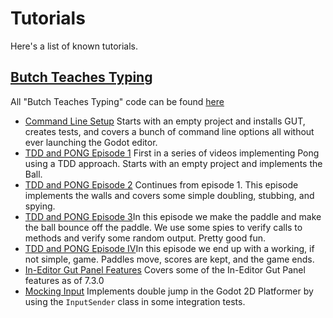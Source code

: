 # Tutorials
Here's a list of known tutorials.

## [Butch Teaches Typing](https://www.youtube.com/channel/UCkGO6guRt_5fOh3oDHbfg9w)
All "Butch Teaches Typing" code can be found [here](https://github.com/bitwes/GutTutorials)
* [Command Line Setup](https://www.youtube.com/watch?v=DZ7NVJOpemg&t=9s) Starts with an empty project and installs GUT, creates tests, and covers a bunch of command line options all without ever launching the Godot editor.
* [TDD and PONG Episode 1](https://www.youtube.com/watch?v=nF2gPF69Dc4&t=3s) First in a series of videos implementing Pong using a TDD approach.  Starts with an empty project and implements the Ball.
* [TDD and PONG Episode 2](https://www.youtube.com/watch?v=rNN0Xw1R_1E&t=2s) Continues from episode 1.  This episode implements the walls and covers some simple doubling, stubbing, and spying.
* [TDD and PONG Episode 3](https://www.youtube.com/watch?v=gf8U_XI4BHw&t=10s)In this episode we make the paddle and make the ball bounce off the paddle.  We use some spies to verify calls to methods and verify some random output.  Pretty good fun.
* [TDD and PONG Episode IV](https://www.youtube.com/watch?v=xmS_VfUPOo8&t=47s)In this episode we end up with a working, if not simple, game.  Paddles move, scores are kept, and the game ends.
* [In-Editor Gut Panel Features](https://www.youtube.com/watch?v=tWNswMIJHKk&t=2s) Covers some of the In-Editor Gut Panel features as of 7.3.0
* [Mocking Input](https://www.youtube.com/watch?v=cRKppa9R7ZQ) Implements double jump in the Godot 2D Platformer by using the `InputSender` class in some integration tests.
